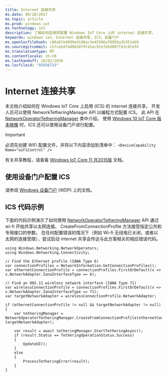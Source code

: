 ```yaml
---
title: Internet 连接共享
ms.date: 08/28/2017
ms.topic: article
ms.prod: windows-iot
ms.technology: iot
description: 了解如何启用和配置 Windows IoT Core 上的 internet 连接共享。
keywords: windows iot，Internet 连接共享，ICS，设备门户
ms.openlocfilehash: c80a87e4699e9198ac3e45506a7095ba2b351eb9
ms.sourcegitcommit: c57cebdf4d083079f41ec92ef65d897fd3c0faf8
ms.translationtype: MT
ms.contentlocale: zh-CN
ms.lasthandoff: 10/02/2020
ms.locfileid: "91656733"
---
```

# <a name="internet-connection-sharing"></a>Internet 连接共享

本文档介绍如何在 Windows IoT Core 上启用 (ICS) 的 internet 连接共享。 开发人员可以使用 NetworkTetheringManager API 以编程方式配置 ICS。 此 API 在 [NetworkOperatorTetheringManager](https://msdn.microsoft.com/library/windows/apps/windows.networking.networkoperators.networkoperatortetheringmanager.aspx) 类中介绍。
使用 [Windows 10 IoT Core 版本映像](https://developer.microsoft.com/en-us/windows/iot/downloads) 时，ICS 还可以使用设备门户进行配置。

> [!IMPORTANT]
> 必须先创建 WiFi 配置文件，并将以下内容添加到清单中： `<DeviceCapability Name="wiFiControl" />`

有关共享教程，请查看 [Windows IoT Core 11 月2015版](InternetConnectionSharingNov2015.md) 文档。

## <a name="configuring-ics-using-the-device-portal"></a>使用设备门户配置 ICS
请参阅 [Windows 设备门户](../manage-your-device/deviceportal.md) (WDP) 上的文档。

## <a name="ics-code-sample"></a>ICS 代码示例
下面的代码示例演示了如何使用 [NetworkOperatorTetheringManager](https://msdn.microsoft.com/library/windows/apps/windows.networking.networkoperators.networkoperatortetheringmanager.aspx) API 通过 wi-fi 开始共享以太网连接。 CreateFromConnectionProfile 方法接受指定公共和专用接口的参数。 在任何配置错误的情况下（例如 Wi-fi 无线电已关闭，或者以太网的连接受限），尝试启动 internet 共享会传达与此方案相关的相应错误代码。

```
using Windows.Networking.NetworkOperators;
using Windows.Networking.Connectivity; 
 
// Find the Ethernet profile (IANA Type 6)
var connectionProfiles = NetworkInformation.GetConnectionProfiles(); 
var ethernetConnectionProfile = connectionProfiles.FirstOrDefault(x => x.NetworkAdapter.IanaInterfaceType == 6); 

// Find an 802.11 wireless network interface (IANA Type 71)
var wirelessConnectionProfile = connectionProfiles.FirstOrDefault(x => x.NetworkAdapter.IanaInterfaceType == 71);
var targetNetworkAdapter = wirelessConnectionProfile.NetworkAdapter;

if (ethernetConnectionProfile != null && targetNetworkAdapter != null)
{
    var tetheringManager = NetworkOperatorTetheringManager.CreateFromConnectionProfile(ethernetConnectionProfile, targetNetworkAdapter); 

    var result = await tetheringManager.StartTetheringAsync(); 
    if (result.Status == TetheringOperationStatus.Success)
    {
        UpdateUI();
    }
    else
    {
        ProcessTetheringError(result);
    }
}
```
